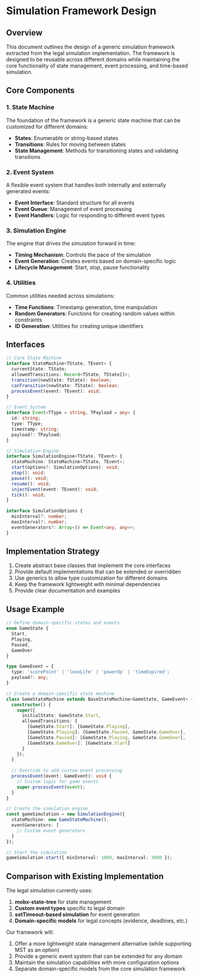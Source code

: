 # Simulation Framework Design

## Overview

This document outlines the design of a generic simulation framework extracted from the legal simulation implementation. The framework is designed to be reusable across different domains while maintaining the core functionality of state management, event processing, and time-based simulation.

## Core Components

### 1. State Machine

The foundation of the framework is a generic state machine that can be customized for different domains:

- **States**: Enumerable or string-based states
- **Transitions**: Rules for moving between states
- **State Management**: Methods for transitioning states and validating transitions

### 2. Event System

A flexible event system that handles both internally and externally generated events:

- **Event Interface**: Standard structure for all events
- **Event Queue**: Management of event processing
- **Event Handlers**: Logic for responding to different event types

### 3. Simulation Engine

The engine that drives the simulation forward in time:

- **Timing Mechanism**: Controls the pace of the simulation
- **Event Generation**: Creates events based on domain-specific logic
- **Lifecycle Management**: Start, stop, pause functionality

### 4. Utilities

Common utilities needed across simulations:

- **Time Functions**: Timestamp generation, time manipulation
- **Random Generators**: Functions for creating random values within constraints
- **ID Generation**: Utilities for creating unique identifiers

## Interfaces

```typescript
// Core State Machine
interface StateMachine<TState, TEvent> {
  currentState: TState;
  allowedTransitions: Record<TState, TState[]>;
  transition(newState: TState): boolean;
  canTransition(newState: TState): boolean;
  processEvent(event: TEvent): void;
}

// Event System
interface Event<TType = string, TPayload = any> {
  id: string;
  type: TType;
  timestamp: string;
  payload?: TPayload;
}

// Simulation Engine
interface SimulationEngine<TState, TEvent> {
  stateMachine: StateMachine<TState, TEvent>;
  start(options?: SimulationOptions): void;
  stop(): void;
  pause(): void;
  resume(): void;
  injectEvent(event: TEvent): void;
  tick(): void;
}

interface SimulationOptions {
  minInterval?: number;
  maxInterval?: number;
  eventGenerators?: Array<() => Event<any, any>>;
}
```

## Implementation Strategy

1. Create abstract base classes that implement the core interfaces
2. Provide default implementations that can be extended or overridden
3. Use generics to allow type customization for different domains
4. Keep the framework lightweight with minimal dependencies
5. Provide clear documentation and examples

## Usage Example

```typescript
// Define domain-specific states and events
enum GameState {
  Start,
  Playing,
  Paused,
  GameOver
}

type GameEvent = {
  type: 'scorePoint' | 'loseLife' | 'powerUp' | 'timeExpired';
  payload?: any;
}

// Create a domain-specific state machine
class GameStateMachine extends BaseStateMachine<GameState, GameEvent> {
  constructor() {
    super({
      initialState: GameState.Start,
      allowedTransitions: {
        [GameState.Start]: [GameState.Playing],
        [GameState.Playing]: [GameState.Paused, GameState.GameOver],
        [GameState.Paused]: [GameState.Playing, GameState.GameOver],
        [GameState.GameOver]: [GameState.Start]
      }
    });
  }
  
  // Override to add custom event processing
  processEvent(event: GameEvent): void {
    // Custom logic for game events
    super.processEvent(event);
  }
}

// Create the simulation engine
const gameSimulation = new SimulationEngine({
  stateMachine: new GameStateMachine(),
  eventGenerators: [
    // Custom event generators
  ]
});

// Start the simulation
gameSimulation.start({ minInterval: 1000, maxInterval: 3000 });
```

## Comparison with Existing Implementation

The legal simulation currently uses:

1. **mobx-state-tree** for state management
2. **Custom event types** specific to legal domain
3. **setTimeout-based simulation** for event generation
4. **Domain-specific models** for legal concepts (evidence, deadlines, etc.)

Our framework will:

1. Offer a more lightweight state management alternative (while supporting MST as an option)
2. Provide a generic event system that can be extended for any domain
3. Maintain the simulation capabilities with more configuration options
4. Separate domain-specific models from the core simulation framework